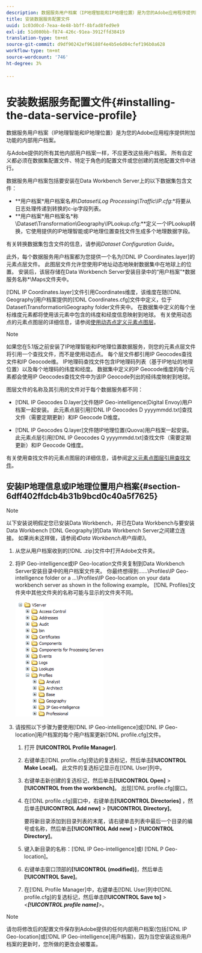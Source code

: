 ```yaml
---
description: 数据服务用户档案（IP地理智能和IP地理位置）是为您的Adobe应用程序提供附加功能的内部用户档案。
title: 安装数据服务配置文件
uuid: 1c03d0cd-7eaa-4e48-bbff-8bfad8fed9e9
exl-id: 51d080bb-f874-426c-91ea-3912ffd38419
translation-type: tm+mt
source-git-commit: d9df90242ef96188f4e4b5e6d04cfef196b0a628
workflow-type: tm+mt
source-wordcount: '746'
ht-degree: 3%

---
```


# 安装数据服务配置文件{#installing-the-data-service-profile}

数据服务用户档案（IP地理智能和IP地理位置）是为您的Adobe应用程序提供附加功能的内部用户档案。

与Adobe提供的所有其他内部用户档案一样，不应更改这些用户档案。 所有自定义都必须在数据集配置文件、特定于角色的配置文件或您创建的其他配置文件中进行。

数据服务用户档案包括要安装在Data Workbench Server上的以下数据集包含文件：

* **用户档案\*用户档案名&#x200B;*称\Dataset\Log Processing\Traffic\IP.cfg*:*将要从日志处理传递到转换的c-ip字段列表。
* **用户档案\*用户档案名&#x200B;*称\Dataset\Transformation\Geography\IPLookup.cfg:**定义一个IPLookup转换，它使用提供的IP地理智能或IP地理位置查找文件生成多个地理数据字段。

有关转换数据集包含文件的信息，请参阅&#x200B;*Dataset Configuration Guide*。

此外，每个数据服务用户档案都为您提供一个名为[!DNL IP Coordinates.layer]的元素点层文件。 此图层文件允许您使用IP地址动态地映射数据集中在地球上的位置。 安装后，该层存储在Data Workbench Server安装目录中的“用户档案”\*数据服务名称*\Maps文件夹中。

[!DNL IP Coordinates.layer]文件引用Coordinates维度，该维度在随[!DNL Geography]用户档案提供的[!DNL Coordinates.cfg]文件中定义，位于Dataset\Transformation\Geography folder文件夹中。 在数据集中定义的每个坐标维度元素都将使用该元素中包含的纬度和经度信息映射到地球。 有关使用动态点的元素点图层的详细信息，请参阅[使用动态点定义元素点图层](../../../../home/c-geo-oview/c-wk-img-lyrs/c-elmt-pt-lyrs/c-elmt-pt-lyrs-ref-lkp-files/c-elmt-pt-lyr-file-frmt/c-dyn-pts.md#concept-77ae65bedc3f465489bc135ae7e3c2f3)。

>[!NOTE]
>
>如果您在5.1版之前安装了IP地理智能和IP地理位置数据服务，则您的元素点层文件将引用一个查找文件，而不是使用动态点。 每个层文件都引用IP Geocodes查找文件和IP Geocode维。 IP地理码查找文件包含IP地理码列表（基于IP地址的地理位置）以及每个地理码的纬度和经度。 数据集中定义的IP Geocode维度的每个元素都会使用IP Geocodes查找文件中为该IP Geocode列出的经纬度映射到地球。

图层文件的名称及其引用的文件对于每个数据服务都不同：

* [!DNL IP Geocodes D.layer]文件随IP Geo-intelligence(Digital Envoy)用户档案一起安装。 此元素点层引用[!DNL IP Geocodes D yyyymmdd.txt]查找文件（需要定期更新）和IP Geocode D维度。

* [!DNL IP Geocodes Q.layer]文件随IP地理位置(Quova)用户档案一起安装。 此元素点层引用[!DNL IP Geocodes Q yyyymmdd.txt]查找文件（需要定期更新）和IP Geocode Q维度。

有关使用查找文件的元素点图层的详细信息，请参阅[定义元素点图层引用查找文件](../../../../home/c-geo-oview/c-wk-img-lyrs/c-elmt-pt-lyrs/c-elmt-pt-lyrs-ref-lkp-files/c-elmt-pt-lyrs-ref-lkp-files.md#concept-c40bd0890a984112bce831b596827f0f)。

## 安装IP地理信息或IP地理位置用户档案{#section-6dff402ffdcb4b31b9bcd0c40a5f7625}

>[!NOTE]
>
>以下安装说明假定您已安装Data Workbench，并已在Data Workbench与要安装Data Workbench [!DNL Geography]的Data Workbench Server之间建立连接。 如果尚未这样做，请参阅&#x200B;*《Data Workbench用户指南》*。

1. 从您从用户档案收到的[!DNL .zip]文件中打开Adobe文件夹。
1. 将IP Geo-intelligence或IP Geo-location文件夹复制到Data Workbench Server安装目录中的用户档案文件夹。 你最终想得到……\Profiles\IP Geo-intelligence folder or a ...\Profiles\IP Geo-location on your data workbench server as shown in the following example。 [!DNL Profiles]文件夹中其他文件夹的名称可能与显示的文件夹不同。

   ![](assets/Geo_installProfiles_dirIP.png)

1. 请按照以下步骤为要使用[!DNL IP Geo-intelligence]或[!DNL IP Geo-location]用户档案的每个用户档案更新[!DNL profile.cfg]文件。

   1. 打开 **[!UICONTROL Profile Manager]**.
   1. 右键单击[!DNL profile.cfg]旁边的复选标记，然后单击&#x200B;**[!UICONTROL Make Local]**。 此文件的复选标记显示在[!DNL User]列中。

   1. 右键单击新创建的复选标记，然后单击&#x200B;**[!UICONTROL Open]** > **[!UICONTROL from the workbench]**。 出现[!DNL profile.cfg]窗口。

   1. 在[!DNL profile.cfg]窗口中，右键单击&#x200B;**[!UICONTROL Directories]** ，然后单击&#x200B;**[!UICONTROL Add new]** > **[!UICONTROL Directory]**。

      要将新目录添加到目录列表的末尾，请右键单击列表中最后一个目录的编号或名称，然后单击&#x200B;**[!UICONTROL Add new]** > **[!UICONTROL Directory]**。

   1. 键入新目录的名称：[!DNL IP Geo-intelligence]或I [!DNL P Geo-location]。

   1. 右键单击窗口顶部的&#x200B;**[!UICONTROL (modified)]**，然后单击&#x200B;**[!UICONTROL Save]**。

   1. 在[!DNL Profile Manager]中，右键单击[!DNL User]列中[!DNL profile.cfg]的复选标记，然后单击&#x200B;**[!UICONTROL Save to]** > *&lt;**[!UICONTROL profile name]**>*。

>[!NOTE]
>
>请勿将修改后的配置文件保存到Adobe提供的任何内部用户档案(包括[!DNL IP Geo-location]或[!DNL IP Geo-intelligence]用户档案)，因为当您安装这些用户档案的更新时，您所做的更改会被覆盖。
